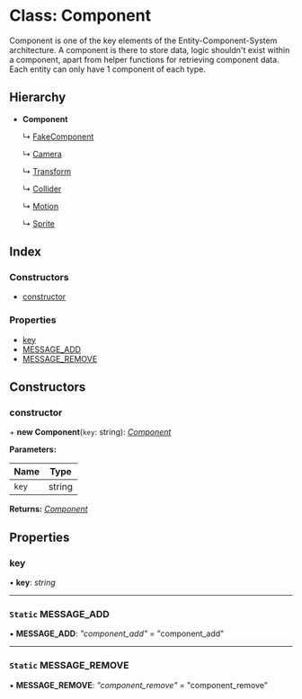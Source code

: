 
# Class: Component

Component is one of the key elements of the Entity-Component-System architecture.
A component is there to store data, logic shouldn't exist within
a component, apart from helper functions for retrieving
component data.
Each entity can only have 1 component of each type.

## Hierarchy

* **Component**

  ↳ [FakeComponent](_fake_component_.fakecomponent.md)

  ↳ [Camera](_standard_camera_camera_.camera.md)

  ↳ [Transform](_standard_transform_transform_.transform.md)

  ↳ [Collider](_standard_collision_collider_.collider.md)

  ↳ [Motion](_standard_motion_motion_.motion.md)

  ↳ [Sprite](_standard_sprite_sprite_.sprite.md)

## Index

### Constructors

* [constructor](_component_component_.component.md#constructor)

### Properties

* [key](_component_component_.component.md#key)
* [MESSAGE_ADD](_component_component_.component.md#static-message_add)
* [MESSAGE_REMOVE](_component_component_.component.md#static-message_remove)

## Constructors

###  constructor

\+ **new Component**(`key`: string): *[Component](_component_component_.component.md)*

**Parameters:**

Name | Type |
------ | ------ |
`key` | string |

**Returns:** *[Component](_component_component_.component.md)*

## Properties

###  key

• **key**: *string*

___

### `Static` MESSAGE_ADD

▪ **MESSAGE_ADD**: *"component_add"* = "component_add"

___

### `Static` MESSAGE_REMOVE

▪ **MESSAGE_REMOVE**: *"component_remove"* = "component_remove"
